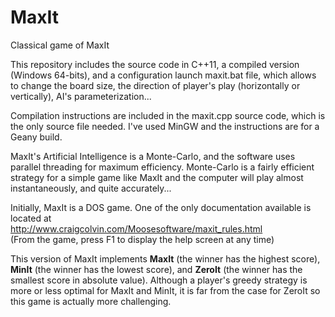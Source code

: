 # MaxIt
Classical game of MaxIt

This repository includes the source code in C++11, a compiled version (Windows 64-bits), and a configuration launch maxit.bat file, which allows to change the board size, the direction of player's play (horizontally or vertically), AI's parameterization...

Compilation instructions are included in the maxit.cpp source code, which is the only source file needed. I've used MinGW and the instructions are for a Geany build.

MaxIt's Artificial Intelligence is a Monte-Carlo, and the software uses parallel threading for maximum efficiency. Monte-Carlo is a fairly efficient strategy for a simple game like MaxIt and the computer will play almost instantaneously, and quite accurately...

Initially, MaxIt is a DOS game. One of the only documentation available is located at<br>
http://www.craigcolvin.com/Moosesoftware/maxit_rules.html<br>
(From the game, press F1 to display the help screen at any time)

This version of MaxIt implements <b>MaxIt</b> (the winner has the highest score), <b>MinIt</b> (the winner has the lowest score), and <b>ZeroIt</b> (the winner has the smallest score in absolute value). Although a player's greedy strategy is more or less optimal for MaxIt and MinIt, it is far from the case for ZeroIt so this game is actually more challenging.
